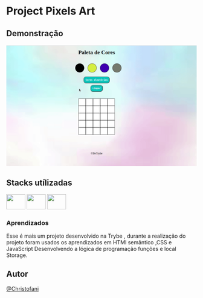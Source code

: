 # Project Pixels Art

## Demonstração

<img src="assets/pixelart.gif" />

## Stacks utílizadas  
<div>
   <img width="50" height="40" src="https://cdn.jsdelivr.net/gh/devicons/devicon/icons/javascript/javascript-original.svg" />
   <img width="50" height="40" src="https://cdn.jsdelivr.net/gh/devicons/devicon/icons/html5/html5-original.svg" />
   <img width="50" height="40" src="https://cdn.jsdelivr.net/gh/devicons/devicon/icons/css3/css3-original.svg" />
</div>

### Aprendizados

Esse é mais um projeto desenvolvido na Trybe , durante a realização do projeto foram usados os aprendizados em HTMl semântico ,CSS e JavaScript
Desenvolvendo a lógica de programação funções e local Storage.

## Autor

[@Christofani](https://github.com/Christofani)
